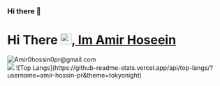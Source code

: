 ### Hi there 👋

<!--
**Amir-Hossin-pr/Amir-Hossin-pr** is a ✨ _special_ ✨ repository because its `README.md` (this file) appears on your GitHub profile.

Here are some ideas to get you started:

- 🔭 I’m currently working on ...
- 🌱 I’m currently learning ...
- 👯 I’m looking to collaborate on ...
- 🤔 I’m looking for help with ...
- 💬 Ask me about ...
- 📫 How to reach me: ...
- 😄 Pronouns: ...
- ⚡ Fun fact: ...
-->

# Hi There <img src="https://media.giphy.com/media/hvRJCLFzcasrR4ia7z/giphy.gif" width="25px">,<a href="https://github.com/Amir-Hossin-pr"> Im Amir Hoseein</a>



<a href="https://t.me/amirhosseinbaderan">
  <img align="left" alt="Amir0hossin0pr@gmail.com" src="https://img.shields.io/badge/telegram-informational?style=flat&logo=telegram&logoColor=white&color=informational" />
</a>
<br>


<img src="https://github-readme-stats.vercel.app/api?username=Amir-Hossin-pr&show_icons=true&bg_color=20,e96443,904e95&title_color=fff&text_color=fff&count_private=true">
![Top Langs](https://github-readme-stats.vercel.app/api/top-langs/?username=amir-hossin-pr&theme=tokyonight)
